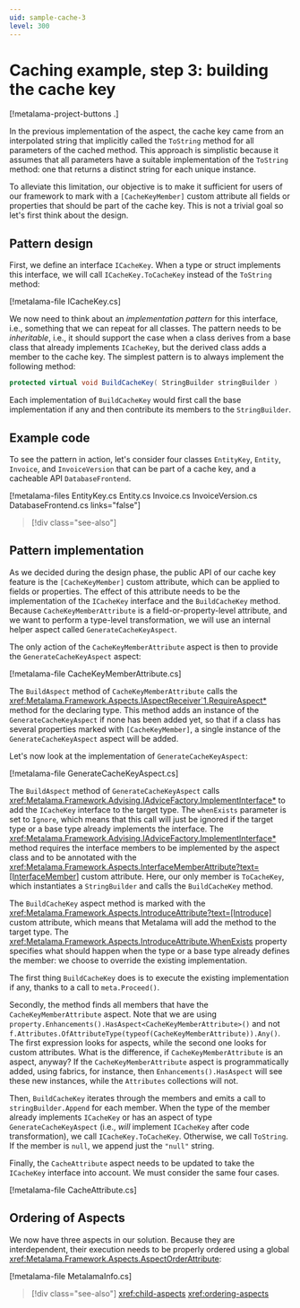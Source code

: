 ```yaml
---
uid: sample-cache-3
level: 300
---
```


# Caching example, step 3: building the cache key

[!metalama-project-buttons .]

In the previous implementation of the aspect, the cache key came from an interpolated string that implicitly called the `ToString` method for all parameters of the cached method. This approach is simplistic because it assumes that all parameters have a suitable implementation of the `ToString` method: one that returns a distinct string for each unique instance.

To alleviate this limitation, our objective is to make it sufficient for users of our framework to mark with a `[CacheKeyMember]` custom attribute all fields or properties that should be part of the cache key. This is not a trivial goal so let's first think about the design.

## Pattern design

First, we define an interface `ICacheKey`. When a type or struct implements this interface, we will call `ICacheKey.ToCacheKey` instead of the `ToString` method:

[!metalama-file ICacheKey.cs]

We now need to think about an _implementation pattern_ for this interface, i.e., something that we can repeat for all classes. The pattern needs to be _inheritable_, i.e., it should support the case when a class derives from a base class that already implements `ICacheKey`, but the derived class adds a member to the cache key. The simplest pattern is to always implement the following method:

```cs
protected virtual void BuildCacheKey( StringBuilder stringBuilder )
```

Each implementation of `BuildCacheKey` would first call the base implementation if any and then contribute its members to the `StringBuilder`.

## Example code

To see the pattern in action, let's consider four classes `EntityKey`, `Entity`, `Invoice`, and `InvoiceVersion` that can be part of a cache key, and a cacheable API `DatabaseFrontend`.

[!metalama-files EntityKey.cs Entity.cs Invoice.cs InvoiceVersion.cs DatabaseFrontend.cs links="false"]

> [!div class="see-also"]

## Pattern implementation

As we decided during the design phase, the public API of our cache key feature is the `[CacheKeyMember]` custom attribute, which can be applied to fields or properties. The effect of this attribute needs to be the implementation of the `ICacheKey` interface and the `BuildCacheKey` method. Because `CacheKeyMemberAttribute` is a field-or-property-level attribute, and we want to perform a type-level transformation, we will use an internal helper aspect called `GenerateCacheKeyAspect`.

The only action of the `CacheKeyMemberAttribute` aspect is then to provide the `GenerateCacheKeyAspect` aspect:

[!metalama-file CacheKeyMemberAttribute.cs]

The `BuildAspect` method of `CacheKeyMemberAttribute` calls the <xref:Metalama.Framework.Aspects.IAspectReceiver`1.RequireAspect*> method for the declaring type. This method adds an instance of the `GenerateCacheKeyAspect` if none has been added yet, so that if a class has several properties marked with `[CacheKeyMember]`, a single instance of the `GenerateCacheKeyAspect` aspect will be added.

Let's now look at the implementation of `GenerateCacheKeyAspect`:

[!metalama-file GenerateCacheKeyAspect.cs]

The `BuildAspect` method of `GenerateCacheKeyAspect` calls <xref:Metalama.Framework.Advising.IAdviceFactory.ImplementInterface*> to add the `ICacheKey` interface to the target type. The `whenExists` parameter is set to `Ignore`, which means that this call will just be ignored if the target type or a base type already implements the interface. The <xref:Metalama.Framework.Advising.IAdviceFactory.ImplementInterface*> method requires the interface members to be implemented by the aspect class and to be annotated with the <xref:Metalama.Framework.Aspects.InterfaceMemberAttribute?text=[InterfaceMember]> custom attribute. Here, our only member is `ToCacheKey`, which instantiates a `StringBuilder` and calls the `BuildCacheKey` method.

The `BuildCacheKey` aspect method is marked with the <xref:Metalama.Framework.Aspects.IntroduceAttribute?text=[Introduce]> custom attribute, which means that Metalama will add the method to the target type. The <xref:Metalama.Framework.Aspects.IntroduceAttribute.WhenExists> property specifies what should happen when the type or a base type already defines the member: we choose to override the existing implementation.

The first thing `BuildCacheKey` does is to execute the existing implementation if any, thanks to a call to `meta.Proceed()`.

Secondly, the method finds all members that have the `CacheKeyMemberAttribute` aspect. Note that we are using `property.Enhancements().HasAspect<CacheKeyMemberAttribute>()` and not `f.Attributes.OfAttributeType(typeof(CacheKeyMemberAttribute)).Any()`. The first expression looks for aspects, while the second one looks for custom attributes. What is the difference, if `CacheKeyMemberAttribute` is an aspect, anyway? If the `CacheKeyMemberAttribute` aspect is programmatically added, using fabrics, for instance, then `Enhancements().HasAspect` will see these new instances, while the `Attributes` collections will not.

Then, `BuildCacheKey` iterates through the members and emits a call to `stringBuilder.Append` for each member. When the type of the member already implements `ICacheKey` or has an aspect of type `GenerateCacheKeyAspect` (i.e., _will_ implement `ICacheKey` after code transformation), we call `ICacheKey.ToCacheKey`. Otherwise, we call `ToString`.  If the member is `null`, we append just the `"null"` string.

Finally, the `CacheAttribute` aspect needs to be updated to take the `ICacheKey` interface into account. We must consider the same four cases.

[!metalama-file CacheAttribute.cs]

## Ordering of Aspects

We now have three aspects in our solution. Because they are interdependent, their execution needs to be properly ordered using a global <xref:Metalama.Framework.Aspects.AspectOrderAttribute>:

[!metalama-file MetalamaInfo.cs]

> [!div class="see-also"]
> <xref:child-aspects>
> <xref:ordering-aspects>
